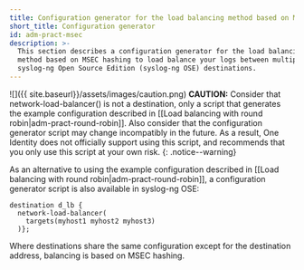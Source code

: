 ```yaml
---
title: Configuration generator for the load balancing method based on MSEC hashing
short_title: Configuration generator
id: adm-pract-msec
description: >-
  This section describes a configuration generator for the load balancing
  method based on MSEC hashing to load balance your logs between multiple
  syslog-ng Open Source Edition (syslog-ng OSE) destinations.
---
```


![]({{ site.baseurl}}/assets/images/caution.png) **CAUTION:**
Consider that network-load-balancer() is not a destination, only a script that
generates the example configuration described in
[[Load balancing with round robin|adm-pract-round-robin]].
Also consider that the configuration generator script may change incompatibly
in the future. As a result, One Identity does not officially support using
this script, and recommends that you only use this script at your own risk.
{: .notice--warning}

As an alternative to using the example configuration described in
[[Load balancing with round robin|adm-pract-round-robin]], a
configuration generator script is also available in syslog-ng OSE:

```config
destination d_lb {
  network-load-balancer(
    targets(myhost1 myhost2 myhost3)
  )};
```

Where destinations share the same configuration except for the
destination address, balancing is based on MSEC hashing.
